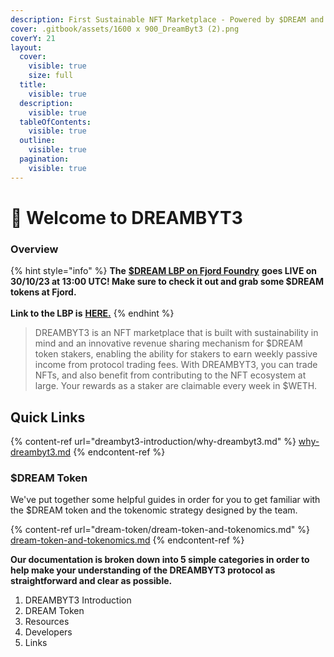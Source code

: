```yaml
---
description: First Sustainable NFT Marketplace - Powered by $DREAM and the Community
cover: .gitbook/assets/1600 x 900_DreamByt3 (2).png
coverY: 21
layout:
  cover:
    visible: true
    size: full
  title:
    visible: true
  description:
    visible: true
  tableOfContents:
    visible: true
  outline:
    visible: true
  pagination:
    visible: true
---
```


# 🌠 Welcome to DREAMBYT3

### Overview

{% hint style="info" %}
**The** [**$DREAM LBP on Fjord Foundry**](https://fjordfoundry.com/pools/mainnet/0x80bA1773E82070c284907EAEe2Ba05453F14F071) **goes LIVE on 30/10/23 at 13:00 UTC! Make sure to check it out and grab some $DREAM tokens at Fjord.**\
\
**Link to the LBP is** [**HERE.**](https://fjordfoundry.com/pools/mainnet/0x80bA1773E82070c284907EAEe2Ba05453F14F071)
{% endhint %}

> DREAMBYT3 is an NFT marketplace that is built with sustainability in mind and an innovative revenue sharing mechanism for $DREAM token stakers, enabling the ability for stakers to earn weekly passive income from protocol trading fees. With DREAMBYT3, you can trade NFTs, and also benefit from contributing to the NFT ecosystem at large. Your rewards as a staker are claimable every week in $WETH.

## Quick Links

{% content-ref url="dreambyt3-introduction/why-dreambyt3.md" %}
[why-dreambyt3.md](dreambyt3-introduction/why-dreambyt3.md)
{% endcontent-ref %}

### $DREAM Token

We've put together some helpful guides in order for you to get familiar with the $DREAM token and the tokenomic strategy designed by the team.



{% content-ref url="dream-token/dream-token-and-tokenomics.md" %}
[dream-token-and-tokenomics.md](dream-token/dream-token-and-tokenomics.md)
{% endcontent-ref %}

**Our documentation is broken down into 5 simple categories in order to help make your understanding of the DREAMBYT3 protocol as straightforward and clear as possible.**

1. DREAMBYT3 Introduction
2. DREAM Token
3. Resources
4. Developers
5. Links
